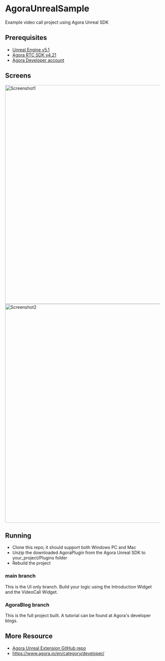 # AgoraUnrealSample
Example video call project using Agora Unreal SDK

## Prerequisites 

 - [Unreal Engine v5.1](https://www.unrealengine.com/en-US/download) 
 - [Agora RTC SDK v4.21](https://github.com/AgoraIO-Extensions/Agora-Unreal-RTC-SDK) 
 - [Agora Developer account](https://www.agora.io/en/)

## Screens

<img width="710" alt="Screenshot1" src="https://github.com/icywind/AgoraUnrealSample/assets/1261195/d4c1a7cf-6972-4f5c-b082-f2419d7fd8ab">
<img width="710" alt="Screenshot2" src="https://github.com/icywind/AgoraUnrealSample/assets/1261195/ed169377-dcca-4c12-a3b0-466149353faf">


## Running

 - Clone this repo; it should support both Windows PC and Mac
 - Unzip the downloaded AgoraPlugin from the Agora Unreal SDK to your_project/Plugins folder
 - Rebuild the project

### main branch
This is the UI only branch.  Build your logic using the Introduction Widget and the VideoCall Widget.

### AgoraBlog branch
This is the full project built.  A tutorial can be found at Agora's developer blogs. 

## More Resource

- [Agora Unreal Extension GitHub repo](https://github.com/AgoraIO-Extensions/Agora-Unreal-RTC-SDK)
- https://www.agora.io/en/category/developer/

